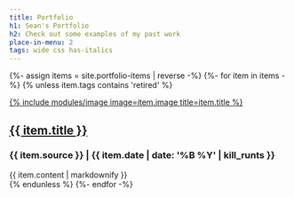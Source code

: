 ```yaml
---
title: Portfolio
h1: Sean's Portfolio
h2: Check out some examples of my past work
place-in-menu: 2
tags: wide css has-italics
---
```

{%- assign items = site.portfolio-items | reverse -%}
{%- for item in items -%}
{% unless item.tags contains 'retired' %}
<div class="pf-item" id="{{ item.id | remove: '/portfolio-items/' }}">
  <div class="pf-img">
    <a href="{{ item.link }}" target="_blank" rel="noreferrer">
      {% include modules/image image=item.image title=item.title %}
    </a>
  </div>
  <div class="pf-text">
    <h2><a href="{{ item.link }}" target="_blank" rel="noreferrer">{{ item.title }}</a></h2>
    <h3>{{ item.source }} | {{ item.date | date: '%B %Y' | kill_runts }}</h3>
    {{ item.content | markdownify }}
  </div>
</div>
{% endunless %}
{%- endfor -%}